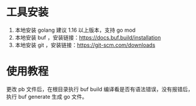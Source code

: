 # 工具安装
1. 本地安装 golang 建议 1.16 以上版本，支持 go mod
2. 本地安装 buf ，安装链接：https://docs.buf.build/installation
3. 本地安装 git ，安装链接：https://git-scm.com/downloads


# 使用教程
更改 pb 文件后，在根目录执行 buf build 编译看是否有语法错误，没有报错后，执行 buf generate 生成 go 文件。


